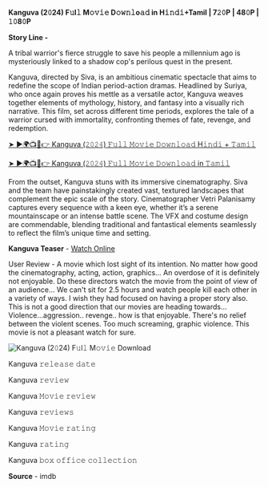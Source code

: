 **Kanguva (2𝟶24) F𝚞l𝚕 M𝚘𝚟𝚒𝚎 D𝚘𝚠𝚗𝚕o𝚊𝚍 in H𝚒𝚗𝚍𝚒+Tamil | 7𝟸𝟶P | 48𝟶P | 𝟷𝟶8𝟶P**

**Story Line -**

A tribal warrior's fierce struggle to save his people a millennium ago is mysteriously linked to a shadow cop's perilous quest in the present.

Kanguva, directed by Siva, is an ambitious cinematic spectacle that aims to redefine the scope of Indian period-action dramas.
Headlined by Suriya, who once again proves his mettle as a versatile actor, Kanguva weaves together elements of mythology, history, and fantasy into a visually rich narrative.
This film, set across different time periods, explores the tale of a warrior cursed with immortality, confronting themes of fate, revenge, and redemption.

[➤ ►🌍📺📱👉 Kanguva (𝟸𝟶𝟸𝟺) 𝙵𝚞𝚕𝚕 𝙼𝚘𝚟𝚒𝚎 𝙳𝚘𝚠𝚗𝚕𝚘𝚊𝚍 H𝚒𝚗𝚍𝚒 + 𝚃𝚊𝚖𝚒𝚕](https://gplinks.co/LUEu8)

[➤ ►🌍📺📱👉 Kanguva (𝟸𝟶𝟸𝟺) 𝙵𝚞𝚕𝚕 𝙼𝚘𝚟𝚒𝚎 𝙳𝚘𝚠𝚗𝚕𝚘𝚊𝚍 in 𝚃𝚊𝚖𝚒𝚕](https://bit.ly/3Maqblg)

From the outset, Kanguva stuns with its immersive cinematography. Siva and the team have painstakingly created vast, textured landscapes that complement the epic scale of the story.
Cinematographer Vetri Palanisamy captures every sequence with a keen eye, whether it’s a serene mountainscape or an intense battle scene.
The VFX and costume design are commendable, blending traditional and fantastical elements seamlessly to reflect the film’s unique time and setting.

**Kanguva Teaser** - [Watch Online](https://imdb-video.media-imdb.com/vi823051801/1434659607842-pgv4ql-1723472035525.mp4?Expires=1731725009&Signature=s~hmIt8NSEwVEQTEUPqOzE7hHCjDBD5aNCQ8O2JmNrvcsyHPwTl9tXoFuivkInOp7Dr2o9WeC3O3enHfGRTtjes0GYts9iUVlb1HQNNbDYHDGhOl~OO3t1lCMwqMBIR32d6X-cMUG-3C5s4EkAjZgpo0MAlZ0TMglrHja-HA97Is20Opl09Yap9DA8RTvTx0L5kxh3IF5iav8RoaLbgaKCJ-SfX0uRc~lvLMm~6KbfO-eVy4-E6rZPpLprOjf~IeVCNBhX23CgXkxmTx5vOHU3lwzUNsTaxBgEY0sAnIJKe1vo3EtUve8DJjcoC6lsLS2SAh15b0f5zK1Po4gwxb~A__&Key-Pair-Id=APKAIFLZBVQZ24NQH3KA)

User Review -
A movie which lost sight of its intention. No matter how good the cinematography, acting, action, graphics... An overdose of it is definitely not enjoyable. Do these directors watch the movie from the point of view of an audience... We can't sit for 2.5 hours and watch people kill each other in a variety of ways.
I wish they had focused on having a proper story also. This is not a good direction that our movies are heading towards... Violence...aggression.. revenge.. how is that enjoyable.
There's no relief between the violent scenes. Too much screaming, graphic violence. This movie is not a pleasant watch for sure.

![Kanguva (2𝟶24) F𝚞l𝚕 M𝚘𝚟𝚒𝚎 Download](https://github.com/user-attachments/assets/27c05334-d898-4c1e-ba78-a76b0c8c8dee)


Kanguva 𝚛𝚎𝚕𝚎𝚊𝚜𝚎 𝚍𝚊𝚝𝚎

Kanguva 𝚛𝚎𝚟𝚒𝚎𝚠

Kanguva 𝙼𝚘𝚟𝚒𝚎 𝚛𝚎𝚟𝚒𝚎𝚠

Kanguva 𝚛𝚎𝚟𝚒𝚎𝚠𝚜

Kanguva 𝙼𝚘𝚟𝚒𝚎 𝚛𝚊𝚝𝚒𝚗𝚐

Kanguva 𝚛𝚊𝚝𝚒𝚗𝚐

Kanguva 𝚋𝚘𝚡 𝚘𝚏𝚏𝚒𝚌𝚎 𝚌𝚘𝚕𝚕𝚎𝚌𝚝𝚒𝚘𝚗

**Source** - imdb
